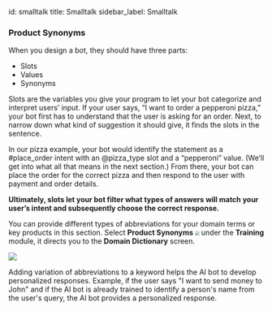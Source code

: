 id: smalltalk
title: Smalltalk
sidebar_label: Smalltalk

### Product Synonyms

When you design a bot, they should have three parts:

- Slots
- Values
- Synonyms

Slots are the variables you give your program to let your bot categorize and interpret users’ input. If your user says, “I want to order a pepperoni pizza,” your bot first has to understand that the user is asking for an order. Next, to narrow down what kind of suggestion it should give, it finds the slots in the sentence.

In our pizza example, your bot would identify the statement as a #place_order intent with an @pizza_type slot and a “pepperoni” value. (We’ll get into what all that means in the next section.) From there, your bot can place the order for the correct pizza and then respond to the user with payment and order details.

**Ultimately, slots let your bot filter what types of answers will match your user’s intent and subsequently choose the correct response.**

You can provide different types of abbreviations for your domain terms or key products in this section. Select **Product Synonyms** <img src="D:\Cogniassist\cogniassist-docs\docs\assets\CA_030.png" style="zoom:50%;" /> under the **Training** module, it directs you to the **Domain Dictionary** screen.

![](D:\Cogniassist\cogniassist-docs\docs\assets\cw_018.gif)

Adding variation of abbreviations to a keyword helps the AI bot to develop personalized responses. Example, if the user says "I want to send money to John" and if the AI bot is already trained to identify a person's name from the user's query, the AI bot provides a personalized response.